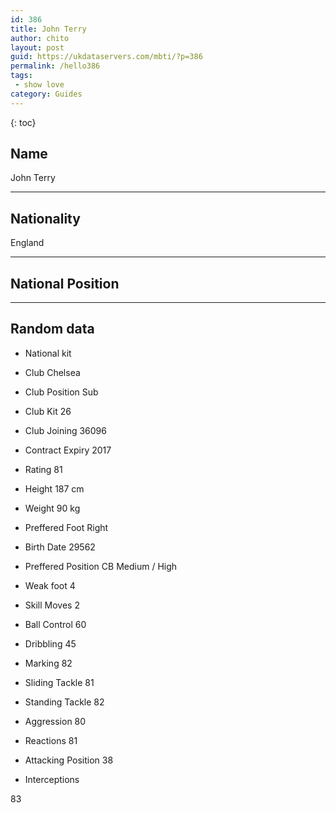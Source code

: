 ```yaml
---
id: 386
title: John Terry
author: chito
layout: post
guid: https://ukdataservers.com/mbti/?p=386
permalink: /hello386
tags:
 - show love
category: Guides
---
```



{: toc}

## Name  
John Terry 

* * *

## Nationality  
England 

* * *

## National Position 

* * *

## Random data 

  * National kit 
  * Club 
Chelsea 

  * Club Position 
Sub 

  * Club Kit 
26 

  * Club Joining 
36096 

  * Contract Expiry 
2017 

  * Rating 
81 

  * Height 
187 cm 

  * Weight 
90 kg 

  * Preffered Foot 
Right 

  * Birth Date 
29562 

  * Preffered Position 
CB Medium / High 

  * Weak foot 
4 

  * Skill Moves 
2 

  * Ball Control 
60 

  * Dribbling 
45 

  * Marking 
82 

  * Sliding Tackle 
81 

  * Standing Tackle 
82 

  * Aggression 
80 

  * Reactions 
81 

  * Attacking Position 
38 

  * Interceptions 

83